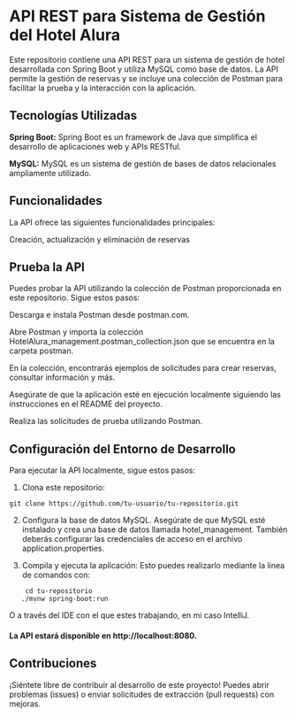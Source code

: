 # API REST para Sistema de Gestión del Hotel Alura

Este repositorio contiene una API REST para un sistema de gestión de hotel desarrollada con Spring Boot y utiliza MySQL como base de datos. La API permite la gestión de reservas y se incluye una colección de Postman para facilitar la prueba y la interacción con la aplicación.

## Tecnologías Utilizadas
**Spring Boot:** Spring Boot es un framework de Java que simplifica el desarrollo de aplicaciones web y APIs RESTful.

**MySQL:** MySQL es un sistema de gestión de bases de datos relacionales ampliamente utilizado.

## Funcionalidades
La API ofrece las siguientes funcionalidades principales:

Creación, actualización y eliminación de reservas

## Prueba la API
Puedes probar la API utilizando la colección de Postman proporcionada en este repositorio. Sigue estos pasos:

Descarga e instala Postman desde postman.com.

Abre Postman y importa la colección HotelAlura_management.postman_collection.json que se encuentra en la carpeta postman.

En la colección, encontrarás ejemplos de solicitudes para crear reservas, consultar información y más.

Asegúrate de que la aplicación esté en ejecución localmente siguiendo las instrucciones en el README del proyecto.

Realiza las solicitudes de prueba utilizando Postman.

## Configuración del Entorno de Desarrollo
Para ejecutar la API localmente, sigue estos pasos:

1. Clona este repositorio:
```
git clone https://github.com/tu-usuario/tu-repositorio.git 
```
2. Configura la base de datos MySQL. Asegúrate de que MySQL esté instalado y crea una base de datos llamada hotel_management. También deberás configurar las credenciales de acceso en el archivo application.properties.

3. Compila y ejecuta la aplicación:
Esto puedes realizarlo mediante la linea de comandos con:
```   
    cd tu-repositorio
   ./mvnw spring-boot:run
```
O a través del IDE con el que estes trabajando, en mi caso IntelliJ.


#### La API estará disponible en http://localhost:8080.

## Contribuciones
¡Siéntete libre de contribuir al desarrollo de este proyecto! Puedes abrir problemas (issues) o enviar solicitudes de extracción (pull requests) con mejoras.
